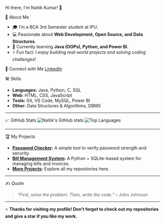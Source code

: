 Hi there, I'm Naitik Kumar! 👋

🚀 About Me
- 🎓 I’m a BCA 3rd Semester student at IPU.
- 💻 Passionate about **Web Development, Open Source, and Data Structures**.
- 🌱 Currently learning **Java (OOPs), Python, and Power BI**.
- ⚡ Fun fact: *I enjoy building real-world projects and solving coding challenges!*


🔗 Connect with Me
[LinkedIn](https://www.linkedin.com/in/naitik-kumar-408773377/)



🛠 Skills
- **Languages:** Java, Python, C, SQL
- **Web:** HTML, CSS, JavaScript
- **Tools:** Git, VS Code, MySQL, Power BI
- **Other:** Data Structures & Algorithms, DBMS

---

📈 GitHub Stats
![Naitik's GitHub stats](https://github-readme-stats.vercel.app/api?username=naitikumar185&show_icons=true&theme=radical)
![Top Languages](https://github-readme-stats.vercel.app/api/top-langs/?username=naitikumar185&layout=compact&theme=radical)

---

🏆 My Projects
- **[Password Checker](https://github.com/naitikumar185/password-checker):** A simple tool to verify password strength and security.
- **[Bill Management System](https://github.com/naitikumar185/bill-management-system):** A Python + SQLite-based system for managing bills and invoices.
- **[More Projects](https://github.com/naitikumar185):** Explore all my repositories here.

---

✍️ Quote
> *“First, solve the problem. Then, write the code.”* – John Johnson

---

⭐ **Thanks for visiting my profile! Don’t forget to check out my repositories and give a star if you like my work.**
